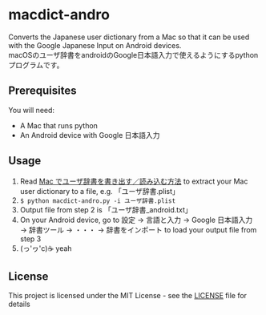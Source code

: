 # macdict-andro
Converts the Japanese user dictionary from a Mac so that it can be used with the Google Japanese Input on Android devices.  
macOSのユーザ辞書をandroidのGoogle日本語入力で使えるようにするpythonプログラムです。

## Prerequisites
You will need:
* A Mac that runs python
* An Android device with Google 日本語入力

## Usage
1. Read [Mac でユーザ辞書を書き出す／読み込む方法](https://support.apple.com/ja-jp/HT204006) to extract your Mac user dictionary to a file, e.g. 「ユーザ辞書.plist」
2. `$ python macdict-andro.py -i ユーザ辞書.plist`
3. Output file from step 2 is 「ユーザ辞書\_android.txt」
4. On your Android device, go to 設定 → 言語と入力 → Google 日本語入力 → 辞書ツール → ・・・ → 辞書をインポート to load your output file from step 3
5. (っ'ヮ'c)☕️ yeah

## License
This project is licensed under the MIT License - see the [LICENSE](LICENSE) file for details
